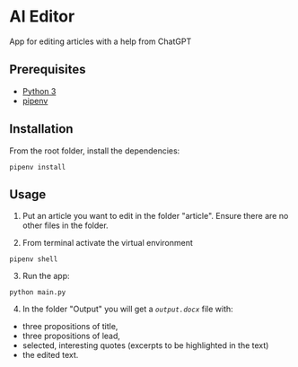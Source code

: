 # AI Editor

App for editing articles with a help from ChatGPT

## Prerequisites

- [Python 3](https://www.python.org/)
- [pipenv](https://pipenv.readthedocs.io/en/latest/)

## Installation

From the root folder, install the dependencies:

```
pipenv install
```

## Usage

1. Put an article you want to edit in the folder "article". Ensure there are no other files in the folder.

2. From terminal activate the virtual environment

```
pipenv shell
```

3. Run the app:

```
python main.py
```

4. In the folder "Output" you will get a *`output.docx`* file with:
- three propositions of title,
- three propositions of lead,
- selected, interesting quotes (excerpts to be highlighted in the text)
- the edited text.
